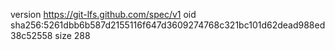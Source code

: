 version https://git-lfs.github.com/spec/v1
oid sha256:5261dbb6b587d2155116f647d3609274768c321bc101d62dead988ed38c52558
size 288

